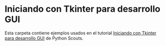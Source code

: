 # Iniciando con Tkinter para desarrollo GUI

Esta carpeta contiene ejemplos usados en el tutorial [Iniciando con Tkinter para desarrollo GUI](https://pythonscouts.com/iniciando-con-tkinter-python/) de Python Scouts.